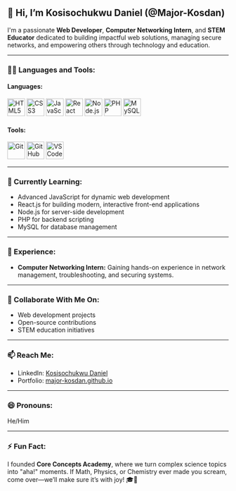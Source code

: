 ## 👋 **Hi, I’m Kosisochukwu Daniel (@Major-Kosdan)**

I'm a passionate **Web Developer**, **Computer Networking Intern**, and **STEM Educator** dedicated to building impactful web solutions, managing secure networks, and empowering others through technology and education.

---

### 👨‍💻 Languages and Tools:

#### Languages:
<p align="left">
  <img src="https://cdn.jsdelivr.net/gh/devicons/devicon/icons/html5/html5-original.svg" alt="HTML5" width="40" height="40"/>
  <img src="https://cdn.jsdelivr.net/gh/devicons/devicon/icons/css3/css3-original.svg" alt="CSS3" width="40" height="40"/>
  <img src="https://cdn.jsdelivr.net/gh/devicons/devicon/icons/javascript/javascript-original.svg" alt="JavaScript" width="40" height="40"/>
  <img src="https://cdn.jsdelivr.net/gh/devicons/devicon/icons/react/react-original.svg" alt="React" width="40" height="40"/>
  <img src="https://cdn.jsdelivr.net/gh/devicons/devicon/icons/nodejs/nodejs-original.svg" alt="Node.js" width="40" height="40"/>
  <img src="https://cdn.jsdelivr.net/gh/devicons/devicon/icons/php/php-original.svg" alt="PHP" width="40" height="40"/>
  <img src="https://cdn.jsdelivr.net/gh/devicons/devicon/icons/mysql/mysql-original.svg" alt="MySQL" width="40" height="40"/>
</p>

#### Tools:
<p align="left">
  <img src="https://cdn.jsdelivr.net/gh/devicons/devicon/icons/git/git-original.svg" alt="Git" width="40" height="40"/>
  <img src="https://cdn.jsdelivr.net/gh/devicons/devicon/icons/github/github-original.svg" alt="GitHub" width="40" height="40"/>
  <img src="https://cdn.jsdelivr.net/gh/devicons/devicon/icons/vscode/vscode-original.svg" alt="VS Code" width="40" height="40"/>
</p>

---

### 🌱 Currently Learning:
- Advanced JavaScript for dynamic web development  
- React.js for building modern, interactive front-end applications  
- Node.js for server-side development  
- PHP for backend scripting  
- MySQL for database management

---

### 💼 Experience:
- **Computer Networking Intern:** Gaining hands-on experience in network management, troubleshooting, and securing systems.

---

### 💞️ Collaborate With Me On:
- Web development projects  
- Open-source contributions  
- STEM education initiatives

---

### 📫 Reach Me:
- LinkedIn: [Kosisochukwu Daniel](https://www.linkedin.com/in/kosisochukwu-daniel-819b3b331/)  
- Portfolio: [major-kosdan.github.io](https://major-kosdan.github.io)

---

### 😄 Pronouns:
He/Him

---

### ⚡ Fun Fact:
I founded **Core Concepts Academy**, where we turn complex science topics into "aha!" moments. If Math, Physics, or Chemistry ever made you scream, come over—we’ll make sure it’s with joy! 🎓🚀
